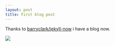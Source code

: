 ```yaml
---
layout: post
title: First blog post
---
```


Thanks to [barryclark/jekyll-now](https://github.com/barryclark/jekyll-now) i have a blog now.

![](../../../../images/Yes.jpg)